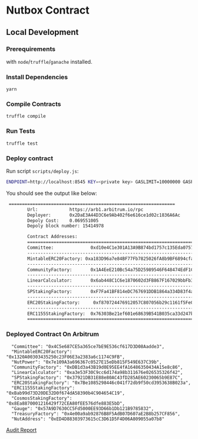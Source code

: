 # Nutbox Contract

## Local Development

### Prerequirements

with ```node```/```truffle```/```ganache``` installed.

### Install Dependencies

`yarn`

### Compile Contracts

`truffle compile`

### Run Tests

`truffle test`

### Deploy contract

Run script ```scripts/deploy.js```:

```sh
ENDPOINT=http://localhost:8545 KEY=<private key> GASLIMIT=10000000 GASPRICE=50000000000 node deploy.js
```

You should see the output like below:

```sh
 ===============================================================
        Url:            https://arb1.arbitrum.io/rpc
        Deployer:       0x2DaE3A44D3C6e9Ab402f6e616ce1d02c1836A6Ac
        Depoly Cost:    0.069551005
        Depoly block number: 15414978

        Contract Addresses:
        ===============================================================
        Committee:              0xd10e4C1e301A13A9B874bd1757c135Eda075769D
        ---------------------------------------------------------------
        MintableERC20Factory: 0xa183D96a7e84BF77Fb7825026fA8b9BF6894cfa8
        ---------------------------------------------------------------
        CommunityFactory:       0x1A4EeE210Bc54a75D25989546F648474EdF1C0A3
        ---------------------------------------------------------------
        LinearCalculator:       0x6ab448C1C6e1870602d3FB867F167029bbFb3181
        ---------------------------------------------------------------
        SPStakingFactory:       0xF7Fa41BF814eDC767691DDB1864a334D83f4acf7
        ---------------------------------------------------------------
        ERC20StakingFactory:     0xf870724476912057C807056b29c1161f5Fe0199a
        ---------------------------------------------------------------
        ERC1155StakingFactory:  0x76303Be21ef601e68639B541B035ca33d247b5FE
        ===============================================================
```
### Deployed Contract On Arbitrum
```
  "Committee": "0x4C5e687CE5a365ce7bE9E536cf617D3D08Aadde3",
  "MintableERC20Factory": "0x1320A00303435250c23F06E3a2383a6c1174C9FB",
  "NutPower": "0x7e109A3a696367c0527E15eDb815F549E637C39b",
  "CommunityFactory": "0xDB1d3a43B19d0E95EE4fA16486350434A15e8c86",
  "LinearCalculator": "0xa3e53F30C9cc6d174a98b311676e026535326f42",
  "SPStakingFactory": "0x37921DB31E88e80AC43fD285AE60230065b9E87C",
  "ERC20StakingFactory": "0x7Be1085298446c041f72db9f50cd3953638B023a",
  "ERC1155StakingFactory": "0xBab99d73D20DE32D0f674dA58390b4C904654C19",
  "CosmosStakingFactory": "0x8Ea8870001216429f72CEA80fEE576dfe883E5bD",
  "Gauge": "0x57A9D7630CC5Fd5000EE93D66b1Db121B9785832",
  "TreasuryFactory": "0x4e00a9ab92876B8F5AdB07D607aE2B8b257CF856",
  "NutAddress": "0xED4D88303973615cC3D61D5F4D06A809055a07b8"
```

[Audit Report](https://skynet.certik.com/zh-CN/projects/walnut)